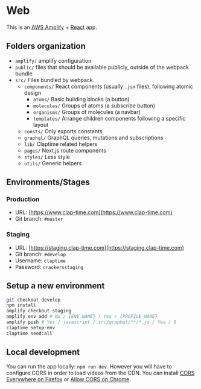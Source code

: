 # Web

This is an [AWS Amplify](https://aws-amplify.github.io/) + [React](https://reactjs.org) app.

## Folders organization

- `amplify/` amplify configuration
- `public/` files that should be available publicly, outside of the webpack bundle
- `src/` Files bundled by webpack.
  - `components/` React components (usually `.jsx` files), following atomic design
    - `atoms/` Basic building blocks (a button)
    - `molecules/` Groups of atoms (a subscribe button)
    - `organisms/` Groups of molecules (a navbar)
    - `templates/` Arrange children components following a specific layout
  - `consts/` Only exports constants
  - `graphql/` GraphQL queries, mutations and subscriptions
  - `lib/` Claptime related helpers
  - `pages/` Next.js route components
  - `styles/` Less style
  - `utils/` Generic helpers

## Environments/Stages

### Production

- URL: [https://www.clap-time.com](https://www.clap-time.com)
- Git branch: `#master`

### Staging

- URL: [https://staging.clap-time.com](https://staging.clap-time.com)
- Git branch: `#develop`
- Username: `claptime`
- Password: `crackersstaging`

## Setup a new environment

```bash
git checkout develop
npm install
amplify checkout staging
amplify env add # No / {ENV_NAME} / Yes / {PROFILE_NAME}
amplify push # Yes / javascript / src/graphql/**/*.js / Yes / 8
claptime setup-env
claptime seed:all
```

## Local development

You can run the app locally: `npm run dev`. However you will have to configure CORS in order to load videos from the CDN. You can install [CORS Everywhere on Firefox](https://addons.mozilla.org/fr/firefox/addon/cors-everywhere/) or [Allow CORS on Chrome](https://chrome.google.com/webstore/detail/allow-cors-access-control/lhobafahddgcelffkeicbaginigeejlf).
